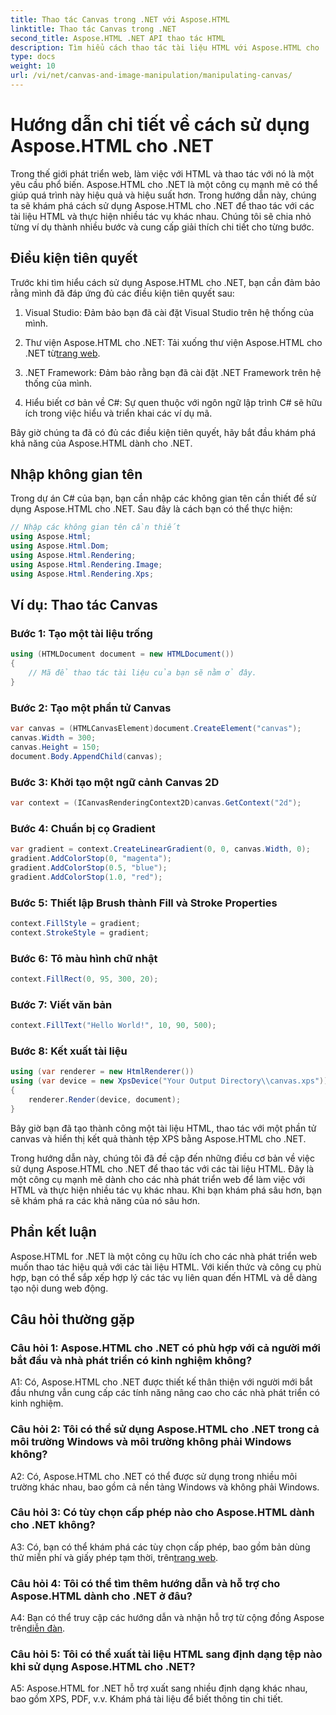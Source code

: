 ```yaml
---
title: Thao tác Canvas trong .NET với Aspose.HTML
linktitle: Thao tác Canvas trong .NET
second_title: Aspose.HTML .NET API thao tác HTML
description: Tìm hiểu cách thao tác tài liệu HTML với Aspose.HTML cho .NET. Hướng dẫn toàn diện này bao gồm các kiến thức cơ bản, điều kiện tiên quyết và ví dụ từng bước.
type: docs
weight: 10
url: /vi/net/canvas-and-image-manipulation/manipulating-canvas/
---
```

# Hướng dẫn chi tiết về cách sử dụng Aspose.HTML cho .NET

Trong thế giới phát triển web, làm việc với HTML và thao tác với nó là một yêu cầu phổ biến. Aspose.HTML cho .NET là một công cụ mạnh mẽ có thể giúp quá trình này hiệu quả và hiệu suất hơn. Trong hướng dẫn này, chúng ta sẽ khám phá cách sử dụng Aspose.HTML cho .NET để thao tác với các tài liệu HTML và thực hiện nhiều tác vụ khác nhau. Chúng tôi sẽ chia nhỏ từng ví dụ thành nhiều bước và cung cấp giải thích chi tiết cho từng bước.

## Điều kiện tiên quyết

Trước khi tìm hiểu cách sử dụng Aspose.HTML cho .NET, bạn cần đảm bảo rằng mình đã đáp ứng đủ các điều kiện tiên quyết sau:

1. Visual Studio: Đảm bảo bạn đã cài đặt Visual Studio trên hệ thống của mình.

2.  Thư viện Aspose.HTML cho .NET: Tải xuống thư viện Aspose.HTML cho .NET từ[trang web](https://releases.aspose.com/html/net/).

3. .NET Framework: Đảm bảo rằng bạn đã cài đặt .NET Framework trên hệ thống của mình.

4. Hiểu biết cơ bản về C#: Sự quen thuộc với ngôn ngữ lập trình C# sẽ hữu ích trong việc hiểu và triển khai các ví dụ mã.

Bây giờ chúng ta đã có đủ các điều kiện tiên quyết, hãy bắt đầu khám phá khả năng của Aspose.HTML dành cho .NET.

## Nhập không gian tên

Trong dự án C# của bạn, bạn cần nhập các không gian tên cần thiết để sử dụng Aspose.HTML cho .NET. Sau đây là cách bạn có thể thực hiện:

```csharp
// Nhập các không gian tên cần thiết
using Aspose.Html;
using Aspose.Html.Dom;
using Aspose.Html.Rendering;
using Aspose.Html.Rendering.Image;
using Aspose.Html.Rendering.Xps;
```

## Ví dụ: Thao tác Canvas

### Bước 1: Tạo một tài liệu trống

```csharp
using (HTMLDocument document = new HTMLDocument())
{
    // Mã để thao tác tài liệu của bạn sẽ nằm ở đây.
}
```

### Bước 2: Tạo một phần tử Canvas

```csharp
var canvas = (HTMLCanvasElement)document.CreateElement("canvas");
canvas.Width = 300;
canvas.Height = 150;
document.Body.AppendChild(canvas);
```

### Bước 3: Khởi tạo một ngữ cảnh Canvas 2D

```csharp
var context = (ICanvasRenderingContext2D)canvas.GetContext("2d");
```

### Bước 4: Chuẩn bị cọ Gradient

```csharp
var gradient = context.CreateLinearGradient(0, 0, canvas.Width, 0);
gradient.AddColorStop(0, "magenta");
gradient.AddColorStop(0.5, "blue");
gradient.AddColorStop(1.0, "red");
```

### Bước 5: Thiết lập Brush thành Fill và Stroke Properties

```csharp
context.FillStyle = gradient;
context.StrokeStyle = gradient;
```

### Bước 6: Tô màu hình chữ nhật

```csharp
context.FillRect(0, 95, 300, 20);
```

### Bước 7: Viết văn bản

```csharp
context.FillText("Hello World!", 10, 90, 500);
```

### Bước 8: Kết xuất tài liệu

```csharp
using (var renderer = new HtmlRenderer())
using (var device = new XpsDevice("Your Output Directory\\canvas.xps"))
{
    renderer.Render(device, document);
}
```

Bây giờ bạn đã tạo thành công một tài liệu HTML, thao tác với một phần tử canvas và hiển thị kết quả thành tệp XPS bằng Aspose.HTML cho .NET.

Trong hướng dẫn này, chúng tôi đã đề cập đến những điều cơ bản về việc sử dụng Aspose.HTML cho .NET để thao tác với các tài liệu HTML. Đây là một công cụ mạnh mẽ dành cho các nhà phát triển web để làm việc với HTML và thực hiện nhiều tác vụ khác nhau. Khi bạn khám phá sâu hơn, bạn sẽ khám phá ra các khả năng của nó sâu hơn.

## Phần kết luận

Aspose.HTML for .NET là một công cụ hữu ích cho các nhà phát triển web muốn thao tác hiệu quả với các tài liệu HTML. Với kiến thức và công cụ phù hợp, bạn có thể sắp xếp hợp lý các tác vụ liên quan đến HTML và dễ dàng tạo nội dung web động.

## Câu hỏi thường gặp

### Câu hỏi 1: Aspose.HTML cho .NET có phù hợp với cả người mới bắt đầu và nhà phát triển có kinh nghiệm không?

A1: Có, Aspose.HTML cho .NET được thiết kế thân thiện với người mới bắt đầu nhưng vẫn cung cấp các tính năng nâng cao cho các nhà phát triển có kinh nghiệm.

### Câu hỏi 2: Tôi có thể sử dụng Aspose.HTML cho .NET trong cả môi trường Windows và môi trường không phải Windows không?

A2: Có, Aspose.HTML cho .NET có thể được sử dụng trong nhiều môi trường khác nhau, bao gồm cả nền tảng Windows và không phải Windows.

### Câu hỏi 3: Có tùy chọn cấp phép nào cho Aspose.HTML dành cho .NET không?

 A3: Có, bạn có thể khám phá các tùy chọn cấp phép, bao gồm bản dùng thử miễn phí và giấy phép tạm thời, trên[trang web](https://purchase.aspose.com/buy).

### Câu hỏi 4: Tôi có thể tìm thêm hướng dẫn và hỗ trợ cho Aspose.HTML dành cho .NET ở đâu?

 A4: Bạn có thể truy cập các hướng dẫn và nhận hỗ trợ từ cộng đồng Aspose trên[diễn đàn](https://forum.aspose.com/).

### Câu hỏi 5: Tôi có thể xuất tài liệu HTML sang định dạng tệp nào khi sử dụng Aspose.HTML cho .NET?

A5: Aspose.HTML for .NET hỗ trợ xuất sang nhiều định dạng khác nhau, bao gồm XPS, PDF, v.v. Khám phá tài liệu để biết thông tin chi tiết.
